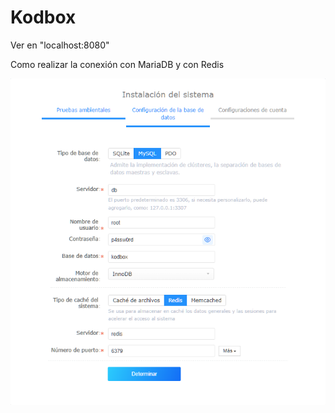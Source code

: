# Kodbox

Ver en "localhost:8080"


Como realizar la conexión con MariaDB y con Redis

![Alt text](https://github.com/jmlcas/kodbox/blob/main/Screenshot_1.png)
